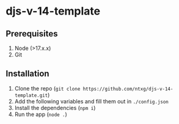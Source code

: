 # djs-v-14-template


## Prerequisites

1. Node (>17.x.x)
2. Git

## Installation

1. Clone the repo (`git clone https://github.com/ntxg/djs-v-14-template.git`)
2. Add the following variables and fill them out in `./config.json`
3. Install the dependencies (`npm i`)
4. Run the app (`node .`)

